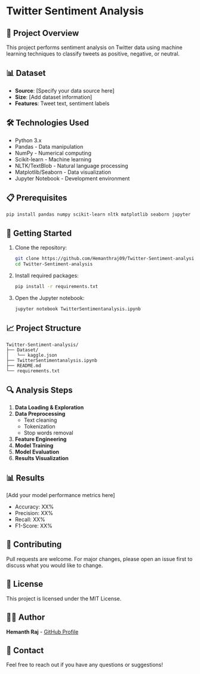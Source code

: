 # Twitter Sentiment Analysis

## 🎯 Project Overview
This project performs sentiment analysis on Twitter data using machine learning techniques to classify tweets as positive, negative, or neutral.

## 📊 Dataset
- **Source**: [Specify your data source here]
- **Size**: [Add dataset information]
- **Features**: Tweet text, sentiment labels

## 🛠️ Technologies Used
- Python 3.x
- Pandas - Data manipulation
- NumPy - Numerical computing
- Scikit-learn - Machine learning
- NLTK/TextBlob - Natural language processing
- Matplotlib/Seaborn - Data visualization
- Jupyter Notebook - Development environment

## 📋 Prerequisites
```bash
pip install pandas numpy scikit-learn nltk matplotlib seaborn jupyter
```

## 🚀 Getting Started
1. Clone the repository:
   ```bash
   git clone https://github.com/Hemanthraj09/Twitter-Sentiment-analysis.git
   cd Twitter-Sentiment-analysis
   ```

2. Install required packages:
   ```bash
   pip install -r requirements.txt
   ```

3. Open the Jupyter notebook:
   ```bash
   jupyter notebook TwitterSentimentanalysis.ipynb
   ```

## 📈 Project Structure
```
Twitter-Sentiment-analysis/
├── Dataset/
│   └── kaggle.json
├── TwitterSentimentanalysis.ipynb
├── README.md
└── requirements.txt
```

## 🔍 Analysis Steps
1. **Data Loading & Exploration**
2. **Data Preprocessing**
   - Text cleaning
   - Tokenization
   - Stop words removal
3. **Feature Engineering**
4. **Model Training**
5. **Model Evaluation**
6. **Results Visualization**

## 📊 Results
[Add your model performance metrics here]
- Accuracy: XX%
- Precision: XX%
- Recall: XX%
- F1-Score: XX%

## 🤝 Contributing
Pull requests are welcome. For major changes, please open an issue first to discuss what you would like to change.

## 📝 License
This project is licensed under the MIT License.

## 👨‍💻 Author
**Hemanth Raj** - [GitHub Profile](https://github.com/Hemanthraj09)

## 📧 Contact
Feel free to reach out if you have any questions or suggestions!
